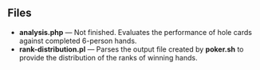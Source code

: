 ## Files
- **analysis.php** — Not finished. Evaluates the performance of hole cards against completed 6-person hands.
- **rank-distribution.pl** — Parses the output file created by **poker.sh** to provide the distribution of the ranks of winning hands.